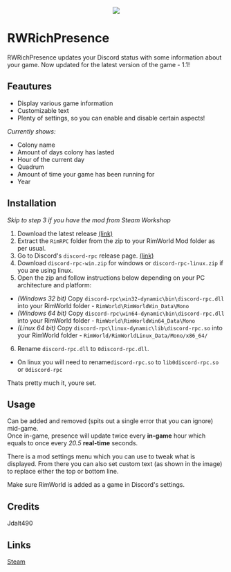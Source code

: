 
<p align="center">
<img src="https://i.imgur.com/ruELjgO.png">
</p>

# RWRichPresence
RWRichPresence updates your Discord status with some information about your game. Now updated for the latest version of the game - 1.1!

## Feautures

* Display various game information 
* Customizable text 
* Plenty of settings, so you can enable and disable certain aspects!

*Currently shows:*
* Colony name
* Amount of days colony has lasted
* Hour of the current day
* Quadrum
* Amount of time your game has been running for
* Year

## Installation
*Skip to step 3 if you have the mod from Steam Workshop*

1. Download the latest release [(link)](https://github.com/Weilbyte/RWRichPresence/releases)
2. Extract the `RimRPC` folder from the zip to your RimWorld Mod folder as per usual.
3. Go to Discord's `discord-rpc` release page. [(link)](https://github.com/discordapp/discord-rpc/releases)
4. Download `discord-rpc-win.zip` for windows or `discord-rpc-linux.zip` if you are using linux.
5. Open the zip and follow instructions below depending on your PC architecture and platform:  
  * *(Windows 32 bit)*  Copy  `discord-rpc\win32-dynamic\bin\discord-rpc.dll` into your RimWorld folder - `RimWorld\RimWorldWin_Data\Mono`  
  * *(Windows 64 bit)* Copy `discord-rpc\win64-dynamic\bin\discord-rpc.dll` into your RimWorld folder - `RimWorld\RimWorldWin64_Data\Mono`
  * *(Linux 64 bit)* Copy `discord-rpc\linux-dynamic\lib\discord-rpc.so` into your RimWorld folder - `RimWorld/RimWorldLinux_Data/Mono/x86_64/`
6. Rename `discord-rpc.dll` to `0discord-rpc.dll`.
  * On linux you will need to rename`discord-rpc.so` to `lib0discord-rpc.so` or `0discord-rpc`

Thats pretty much it, youre set. 

##  Usage
Can be added and removed (spits out a single error that you can ignore) mid-game.  
Once in-game, presence will update twice every **in-game** hour which equals to once every *20.5* **real-time** seconds.

There is a mod settings menu which you can use to tweak what is displayed. From there you can also set custom text (as shown in the image) to replace either the top or bottom line.


Make sure RimWorld is added as a game in Discord's settings.

## Credits
Jdalt490

## Links

[Steam](https://steamcommunity.com/sharedfiles/filedetails/?id=1463057070)
